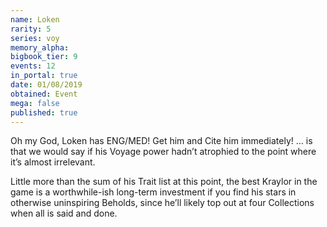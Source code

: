 ```yaml
---
name: Loken
rarity: 5
series: voy
memory_alpha:
bigbook_tier: 9
events: 12
in_portal: true
date: 01/08/2019
obtained: Event
mega: false
published: true
---
```


Oh my God, Loken has ENG/MED! Get him and Cite him immediately! … is that we would say if his Voyage power hadn’t atrophied to the point where it’s almost irrelevant. 

Little more than the sum of his Trait list at this point, the best Kraylor in the game is a worthwhile-ish long-term investment if you find his stars in otherwise uninspiring Beholds, since he’ll likely top out at four Collections when all is said and done.
